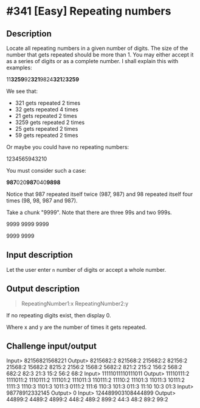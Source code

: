# #341 [Easy] Repeating numbers

## Description
Locate all repeating numbers in a given number of digits. The size of the number that gets repeated should be more than 1. You may either accept it as a series of digits or as a complete number. I shall explain this with examples:

11**3259**92**321**9824**321**2**3259**

We see that:
- 321 gets repeated 2 times
- 32 gets repeated 4 times
- 21 gets repeated 2 times
- 3259 gets repeated 2 times
- 25 gets repeated 2 times
- 59 gets repeated 2 times

Or maybe you could have no repeating numbers:

1234565943210

You must consider such a case:

**987**020**987**040**9898**

Notice that 987 repeated itself twice (987, 987) and 98 repeated itself four times (98, 98, 987 and 987).

Take a chunk "9999". Note that there are three 99s and two 999s.

9999 9999 9999

9999 9999

## Input description
Let the user enter `n` number of digits or accept a whole number.

## Output description
> RepeatingNumber1:x RepeatingNumber2:y

If no repeating digits exist, then display 0.

Where x and y are the number of times it gets repeated.

## Challenge input/output
	
Input> 82156821568221
Output> 8215682:2 821568:2 215682:2 82156:2 21568:2 15682:2 8215:2 2156:2 1568:2 5682:2 821:2 215:2 156:2 568:2 682:2 82:3 21:3 15:2 56:2 68:2
Input> 11111011110111011
Output> 11110111:2 1111011:2 1110111:2 111101:2 111011:3 110111:2 11110:2 11101:3 11011:3 10111:2 1111:3 1110:3 1101:3 1011:3 0111:2 111:6 110:3 101:3 011:3 11:10 10:3 01:3
Input> 98778912332145
Output> 0
Input> 124489903108444899
Output> 44899:2 4489:2 4899:2 448:2 489:2 899:2 44:3 48:2 89:2 99:2



